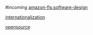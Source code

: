 #incoming
[amazon-fls:software-design](amazon-fls:software-design.md)

[internationalization](internationalization.md)

[opensource](opensource.md)

